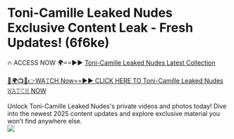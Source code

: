 # Toni-Camille Leaked Nudes Exclusive Content Leak - Fresh Updates! (6f6ke)

🔥 ACCESS NOW 🌍==►► <a href="https://tinyurl.com/2mz8nhtm" rel="nofollow">Toni-Camille Leaked Nudes Latest Collection</a>
<br><br>
[🔴🌍📺📱👉WA𝚃CH Now==►► CLICK HERE TO Toni-Camille Leaked Nudes 𝚆𝙰𝚃𝙲𝙷 NOW](https://tinyurl.com/2mz8nhtm)
<br><br>
Unlock Toni-Camille Leaked Nudes's private videos and photos today! Dive into the newest 2025 content updates and explore exclusive material you won’t find anywhere else.
<br>
<a href="https://tinyurl.com/2mz8nhtm" rel="nofollow" data-target="animated-image.originalLink"><img src="https://camo.githubusercontent.com/8a4f000d20f83aca3bf7ec5f350d767afa0574a8a352519fd8cfa583a6f93a33/68747470733a2f2f692e696d6775722e636f6d2f644a486b345a712e676966" data-canonical-src="https://i.imgur.com/dJHk4Zq.gif" style="max-width: 100%; display: inline-block;" data-target="animated-image.originalImage"></a>
<br>
